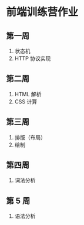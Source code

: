 # 前端训练营作业

## 第一周

1. 状态机
2. HTTP 协议实现

## 第二周

1. HTML 解析
2. CSS 计算

## 第三周

1. 排版（布局）
2. 绘制

## 第四周

1. 词法分析

## 第 5 周

1. 语法分析
